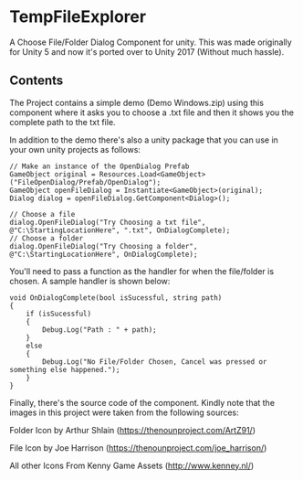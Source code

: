 # TempFileExplorer

A Choose File/Folder Dialog Component for unity. This was made originally for Unity 5 and now it's ported over to Unity 2017 (Without much hassle). 

## Contents

The Project contains a simple demo (Demo Windows.zip) using this component where it asks you to choose a .txt file and then it shows you the complete path to the txt file. 

In addition to the demo there's also a unity package that you can use in your own unity projects as follows:

```
// Make an instance of the OpenDialog Prefab
GameObject original = Resources.Load<GameObject>("FileOpenDialog/Prefab/OpenDialog");
GameObject openFileDialog = Instantiate<GameObject>(original);
Dialog dialog = openFileDialog.GetComponent<Dialog>();

// Choose a file
dialog.OpenFileDialog("Try Choosing a txt file", @"C:\StartingLocationHere", ".txt", OnDialogComplete);
// Choose a folder
dialog.OpenFileDialog("Try Choosing a folder", @"C:\StartingLocationHere", OnDialogComplete);
```

You'll need to pass a function as the handler for when the file/folder is chosen. A sample handler is shown below:

```
void OnDialogComplete(bool isSucessful, string path)
{
    if (isSucessful)
    {
        Debug.Log("Path : " + path);
    }
    else
    {
        Debug.Log("No File/Folder Chosen, Cancel was pressed or something else happened.");
    }
}
```

Finally, there's the source code of the component. Kindly note that the images in this project were taken from the following sources:

Folder Icon by Arthur Shlain (https://thenounproject.com/ArtZ91/)

File Icon by Joe Harrison (https://thenounproject.com/joe_harrison/)

All other Icons From Kenny Game Assets (http://www.kenney.nl/) 